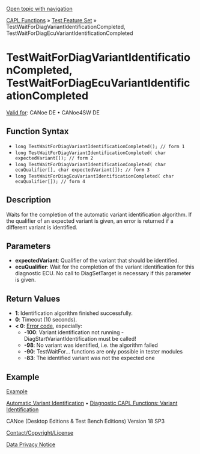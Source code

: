[Open topic with navigation](../../../../../CANoeDEFamily.htm#Topics/CAPLFunctions/Test/Functions/CAPLfunctionTestWaitForDiagVariantIdentificationCompleted.md)

[CAPL Functions](../../CAPLfunctions.md) » [Test Feature Set](../CAPLfunctionsTFSOverview.md) » TestWaitForDiagVariantIdentificationCompleted, TestWaitForDiagEcuVariantIdentificationCompleted

# TestWaitForDiagVariantIdentificationCompleted, TestWaitForDiagEcuVariantIdentificationCompleted

[Valid for](../../../Shared/FeatureAvailability.md): CANoe DE • CANoe4SW DE

## Function Syntax

- `long TestWaitForDiagVariantIdentificationCompleted(); // form 1`
- `long TestWaitForDiagVariantIdentificationCompleted( char expectedVariant[]); // form 2`
- `long TestWaitForDiagVariantIdentificationCompleted( char ecuQualifier[], char expectedVariant[]); // form 3`
- `long TestWaitForDiagEcuVariantIdentificationCompleted( char ecuQualifier[]); // form 4`

## Description

Waits for the completion of the automatic variant identification algorithm. If the qualifier of an expected variant is given, an error is returned if a different variant is identified.

## Parameters

- **expectedVariant**: Qualifier of the variant that should be identified.
- **ecuQualifier**: Wait for the completion of the variant identification for this diagnostic ECU. No call to DiagSetTarget is necessary if this parameter is given.

## Return Values

- **1**: Identification algorithm finished successfully.
- **0**: Timeout (10 seconds).
- **< 0**: [Error code](../../Diagnostics/CAPLfunctionsDiagnosticsErrorCode.md), especially:
  - **-100**: Variant identification not running - DiagStartVariantIdentification must be called!
  - **-98**: No variant was identified, i.e. the algorithm failed
  - **-90**: TestWaitFor... functions are only possible in tester modules
  - **-83**: The identified variant was not the expected one

## Example

[Example](../../Diagnostics/CAPLfunctionsExampleAutomaticVariantIdentification.md)

[Automatic Variant Identification](../../../CANoeCANalyzer/Diagnostics/Test/DiagnosticsAutomaticVariantIdentification.md) • [Diagnostic CAPL Functions: Variant Identification](../../Diagnostics/CAPLfunctionsDiagnosticsOverview.md#FunctionsVariantIdentification)

CANoe (Desktop Editions & Test Bench Editions) Version 18 SP3

[Contact/Copyright/License](../../../Shared/ContactCopyrightLicense.md)

[Data Privacy Notice](https://www.vector.com/int/en/company/get-info/privacy-policy/)
